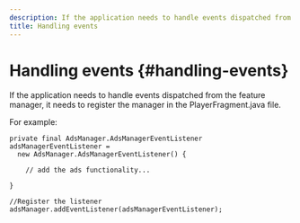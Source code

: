 ```yaml
---
description: If the application needs to handle events dispatched from the feature manager, it needs to register the manager in the PlayerFragment.java file.
title: Handling events
---
```


# Handling events {#handling-events}

If the application needs to handle events dispatched from the feature manager, it needs to register the manager in the PlayerFragment.java file.

For example:

```
private final AdsManager.AdsManagerEventListener adsManagerEventListener =  
  new AdsManager.AdsManagerEventListener() { 
 
    // add the ads functionality... 
 
} 
 
//Register the listener 
adsManager.addEventListener(adsManagerEventListener);
```